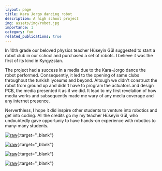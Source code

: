 ```yaml
---
layout: page
title: Kara Jorgo dancing robot
description: A high school project
img: assets/img/robot.jpg
importance: 1
category: fun
related_publications: true
---
```


In 10th grade our beloved physics teacher Hüseyin Gül suggested to start a robot club in our school and purchased a set of robots. I believe it was the first of its kind in Kyrgyzstan. 

The project had a success in a media due to the Kara-Jorgo dance the robot performed. Consequently, it led to the opening of same clubs throughout the turkish lyceums and beyond. Altough we didn't construct the robot from ground up and didn't have to program the actuators and design PCB, the media presented it as if we did. It lead to my first revelation of how media works and subsequently made me wary of any media coverage and any internet presence. 

Nerverthless, I hope it did inspire other students to venture into robotics and get into coding. All the credits go my my teacher Hüseyin Gül, who undoubtedly gave opportuniy to have hands-on experience with robotics to many-many students.


[![raw](https://img.youtube.com/vi/5w2HC71SwNE/0.jpg)](https://www.youtube.com/watch?v=5w2HC71SwNE){:target="_blank"}

[![raw](https://img.youtube.com/vi/f1Q7Kcn9yIA/0.jpg)](https://www.youtube.com/watch?v=f1Q7Kcn9yIA){:target="_blank"}

[![raw](https://img.youtube.com/vi/Ri6mZS-Wpd4/0.jpg)](https://www.youtube.com/watch?v=Ri6mZS-Wpd4){:target="_blank"}

[![raw](https://img.youtube.com/vi/_DzeptceneQ/0.jpg)](https://www.youtube.com/watch?v=_DzeptceneQ){:target="_blank"}
